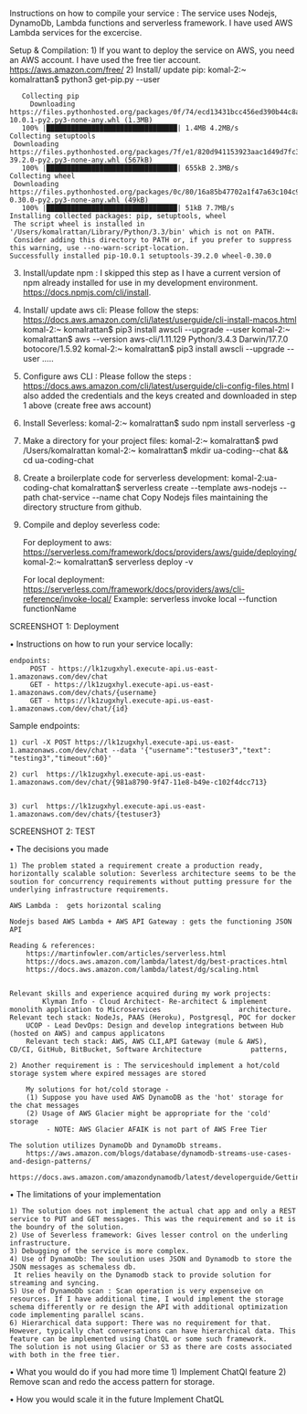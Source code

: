 Instructions on how to compile your service : 
      The service uses Nodejs, DynamoDb, Lambda functions and serverless framework. I have used AWS Lambda services for the         excercise.

Setup & Compilation: 
     1) If you want to deploy the service on AWS, you need an AWS account. I have used the free tier account.
             https://aws.amazon.com/free/
     2) Install/ update pip:
              komal-2:~ komalrattan$ python3 get-pip.py --user

 ~~~~~
	Collecting pip
	  Downloading 		https://files.pythonhosted.org/packages/0f/74/ecd13431bcc456ed390b44c8a6e917c1820365cbebcb6a8974d1cd045ab4/pip-10.0.1-py2.py3-none-any.whl (1.3MB)
    100% |████████████████████████████████| 1.4MB 4.2MB/s 
Collecting setuptools
  Downloading https://files.pythonhosted.org/packages/7f/e1/820d941153923aac1d49d7fc37e17b6e73bfbd2904959fffbad77900cf92/setuptools-39.2.0-py2.py3-none-any.whl (567kB)
    100% |████████████████████████████████| 655kB 2.3MB/s 
Collecting wheel
  Downloading https://files.pythonhosted.org/packages/0c/80/16a85b47702a1f47a63c104c91abdd0a6704ee8ae3b4ce4afc49bc39f9d9/wheel-0.30.0-py2.py3-none-any.whl (49kB)
    100% |████████████████████████████████| 51kB 7.7MB/s 
Installing collected packages: pip, setuptools, wheel
  The script wheel is installed in '/Users/komalrattan/Library/Python/3.3/bin' which is not on PATH.
  Consider adding this directory to PATH or, if you prefer to suppress this warning, use --no-warn-script-location.
Successfully installed pip-10.0.1 setuptools-39.2.0 wheel-0.30.0
~~~~~

3) Install/update npm :
	I skipped this step as I have a current version of npm already installed for use in my development environment. 
https://docs.npmjs.com/cli/install.

4) Install/ update aws cli:
 Please follow the steps: https://docs.aws.amazon.com/cli/latest/userguide/cli-install-macos.html
	komal-2:~ komalrattan$ pip3 install awscli --upgrade --user
	komal-2:~ komalrattan$ aws --version
aws-cli/1.11.129 Python/3.4.3 Darwin/17.7.0 botocore/1.5.92
komal-2:~ komalrattan$ pip3 install awscli --upgrade --user
	…..

5) Configure aws CLI :
	Please follow the steps : https://docs.aws.amazon.com/cli/latest/userguide/cli-config-files.html
	I also added the credentials and the keys created and downloaded in step 1 above (create free aws account)
	
6) Install Severless:
	komal-2:~ komalrattan$ sudo npm install serverless -g

7) Make a directory for your project files:
	komal-2:~ komalrattan$ pwd
	/Users/komalrattan
	komal-2:~ komalrattan$ mkdir ua-coding--chat && cd ua-coding-chat

8) Create a broilerplate code for serverless development:
	komal-2:ua-coding-chat komalrattan$ serverless create --template aws-nodejs --path chat-service --name chat
	Copy Nodejs files maintaining the directory structure from github.

9) Compile and deploy severless code:

	For deployment to aws:
		https://serverless.com/framework/docs/providers/aws/guide/deploying/
		komal-2:~ komalrattan$ serverless deploy -v

	For local deployment: https://serverless.com/framework/docs/providers/aws/cli-reference/invoke-local/
	Example: serverless invoke local --function functionName
	
SCREENSHOT 1:  Deployment


• Instructions on how to run your service locally:

	endpoints:
 		 POST - https://lk1zugxhyl.execute-api.us-east-1.amazonaws.com/dev/chat
 		 GET - https://lk1zugxhyl.execute-api.us-east-1.amazonaws.com/dev/chats/{username}
 		 GET - https://lk1zugxhyl.execute-api.us-east-1.amazonaws.com/dev/chat/{id}

Sample endpoints:

	1) curl -X POST https://lk1zugxhyl.execute-api.us-east-1.amazonaws.com/dev/chat --data '{"username":"testuser3","text": "testing3","timeout":60}'

	2) curl  https://lk1zugxhyl.execute-api.us-east-1.amazonaws.com/dev/chat/{981a8790-9f47-11e8-b49e-c102f4dcc713}


	3) curl  https://lk1zugxhyl.execute-api.us-east-1.amazonaws.com/dev/chats/{testuser3}

         
SCREENSHOT 2:  TEST


• The decisions you made

	1) The problem stated a requirement create a production ready, horizontally scalable solution: Severless architecture seems to be the soution for concurrency requirements without putting pressure for the underlying infrastructure requirements. 

	AWS Lambda :  gets horizontal scaling

	Nodejs based AWS Lambda + AWS API Gateway : gets the functioning JSON API

	Reading & references: 
		https://martinfowler.com/articles/serverless.html
		https://docs.aws.amazon.com/lambda/latest/dg/best-practices.html
		https://docs.aws.amazon.com/lambda/latest/dg/scaling.html


	Relevant skills and experience acquired during my work projects:
			Klyman Info - Cloud Architect- Re-architect & implement monolith application to Microservices 					architecture. Relevant tech stack: NodeJs, PAAS (Heroku), Postgresql, POC for docker
		UCOP - Lead DevOps: Design and develop integrations between Hub (hosted on AWS) and campus applicatons
		Relevant tech stack: AWS, AWS CLI,API Gateway (mule & AWS),  CD/CI, GitHub, BitBucket, Software Architecture   			patterns,

 	2) Another requirement is : The serviceshould implement a hot/cold storage system where expired messages are stored

		My solutions for hot/cold storage -
		(1) Suppose you have used AWS DynamoDB as the 'hot' storage for the chat messages
		(2) Usage of AWS Glacier might be appropriate for the 'cold' storage
  			 - NOTE: AWS Glacier AFAIK is not part of AWS Free Tier

	The solution utilizes DynamoDb and DynamoDb streams.
		https://aws.amazon.com/blogs/database/dynamodb-streams-use-cases-and-design-patterns/
		https://docs.aws.amazon.com/amazondynamodb/latest/developerguide/GettingStarted.html


• The limitations of your implementation

	1) The solution does not implement the actual chat app and only a REST service to PUT and GET messages. This was the requirement and so it is the boundry of the solution.
	2) Use of Severless framework: Gives lesser control on the underling infrastructure.
	3) Debugging of the service is more complex.
	4) Use of DynamoDb: The soulution uses JSON and Dynamodb to store the JSON messages as schemaless db.
	 It relies heavily on the Dynamodb stack to provide solution for streaming and syncing. 
	5) Use of DynamoDb scan : Scan operation is very expenseive on resources. If I have additional time, I would implement the storage schema differently or re design the API with additional optimization code implementing parallel scans.
	6) Hierarchical data support: There was no requirement for that. However, typically chat conversations can have hierarchical data. This feature can be implemented using ChatQL or some such framework.
	The solution is not using Glacier or S3 as there are costs associated with both in the free tier. 

• What you would do if you had more time
		1) Implement ChatQl feature
		2) Remove scan and redo the access pattern for storage.

• How you would scale it in the future
		Implement ChatQL 




